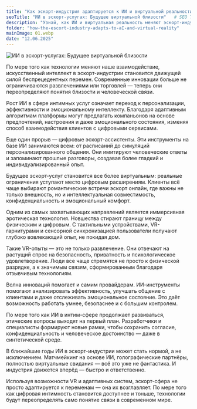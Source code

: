 ```yaml
---
title: "Как эскорт-индустрия адаптируется к ИИ и виртуальной реальности"  # Заголовок для страницы (H1)
seoTitle: "ИИ в эскорт-услугах: Будущее виртуальной близости"   # SEO Title для head
description: "Узнай, как ИИ и виртуальная реальность меняют эскорт-индустрию: цифровые компаньоны, персонализация и иммерсивные технологии."
folder: "how-the-escort-industry-adapts-to-aI-and-virtual-reality"
mainImage: 01.webp
date: "12.06.2025"
---
```


![ИИ в эскорт-услугах: Будущее виртуальной близости](/assets/img/media/how-the-escort-industry-adapts-to-aI-and-virtual-reality/01.webp)

По мере того как технологии меняют наше взаимодействие, искусственный интеллект в эскорт-индустрии становится движущей силой беспрецедентных перемен. Современные инновации больше не ограничиваются развлечениями или торговлей — теперь они переопределяют понятия близости и человеческой связи.

Рост ИИ в сфере интимных услуг означает переход к персонализации, эффективности и эмоциональному интеллекту. Благодаря адаптивным алгоритмам платформы могут предлагать компаньонов на основе предпочтений, настроения и даже эмоционального состояния, изменяя способ взаимодействия клиентов с цифровыми сервисами.

Еще один прорыв — цифровые эскорт-ассистенты. Эти инструменты на базе ИИ занимаются всем: от расписаний до симуляций персонализированного общения. Они имитируют человеческие ответы и запоминают прошлые разговоры, создавая более гладкий и индивидуализированный опыт.

Будущее эскорт-услуг становится все более виртуальным: реальные ограничения уступают место цифровым расширениям. Клиенты всё чаще выбирают романтические встречи эскорт онлайн, где важны не только внешность, но и интеллектуальная совместимость, конфиденциальность и эмоциональный комфорт.

Одним из самых захватывающих направлений является иммерсивная эротическая технология. Новшества стирают границу между физическим и цифровым. С тактильными устройствами, VR-гарнитурами и сенсорной синхронизацией пользователи получают глубоко вовлекающий опыт, не покидая дом.

Такие VR-опыты — это не только развлечение. Они отвечают на растущий спрос на безопасность, приватность и психологическое удовлетворение. Люди все чаще стремятся не просто к физической разрядке, а к значимым связям, сформированным благодаря отзывчивым технологиям.

Волна инноваций помогает и самим провайдерам. ИИ-инструменты помогают анализировать эффективность, улучшать общение с клиентами и даже отслеживать эмоциональное состояние. Это даёт возможность работать умнее, безопаснее и с большим контролем.

По мере того как ИИ в интим-сфере продолжает развиваться, этические вопросы выходят на первый план. Разработчики и специалисты формируют новые рамки, чтобы сохранить согласие, конфиденциальность и человеческое достоинство — даже в синтетической среде.

В ближайшие годы ИИ в эскорт-индустрии может стать нормой, а не исключением. Матчмейкинг на основе ИИ, голографические партнёры, полностью виртуальные свидания — всё это уже не фантастика. И индустрия движется вперёд — быстро и ответственно.

Используя возможности VR и адаптивных систем, эскорт-сфера не просто адаптируется к переменам — она их возглавляет. По мере того как цифровая интимность становится доступнее и тоньше, технологии будут переопределять само понятие связи в современном мире.
